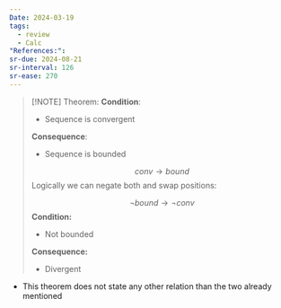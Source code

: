 ```yaml
---
Date: 2024-03-19
tags:
  - review
  - Calc
"References:":
sr-due: 2024-08-21
sr-interval: 126
sr-ease: 270
---
```


> [!NOTE] Theorem: 
> **Condition**: 
> + Sequence is convergent
> 
> **Consequence**: 
> + Sequence is bounded
>   
>$$
>   conv \rightarrow bound
>$$
> Logically we can negate both and swap positions: 
> 
>$$
> \lnot bound \rightarrow \lnot conv
>$$
> **Condition:**
> + Not bounded
> 
> **Consequence:**
> + Divergent

+ This theorem does not state any other relation than the two already mentioned